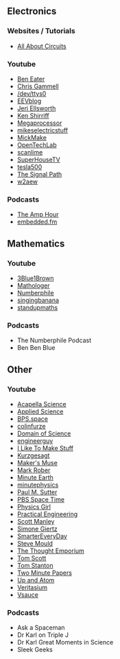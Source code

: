 ## Electronics

### Websites / Tutorials
* [All About Circuits](https://www.allaboutcircuits.com/)

### Youtube

* [Ben Eater](https://www.youtube.com/channel/UCS0N5baNlQWJCUrhCEo8WlA)
* [Chris Gammell](https://www.youtube.com/channel/UCsBkR5o25dIPeSmwVcU8YOQ)
* [/dev/ttys0](https://www.youtube.com/channel/UCuEqgu-PN4B2Jm_B5tccPCA)
* [EEVblog](https://www.youtube.com/channel/UC2DjFE7Xf11URZqWBigcVOQ)
* [Jeri Ellsworth](https://www.youtube.com/channel/UClTpDNIOtgfRkyT-AFGNWVw)
* [Ken Shirriff](https://www.youtube.com/channel/UCw9VlVopq6Hj6fHmcOivC0g)
* [Megaprocessor](https://www.youtube.com/channel/UCB_Zl-VNSH5DLAtG40riCCg)
* [mikeselectricstuff](https://www.youtube.com/channel/UCcs0ZkP_as4PpHDhFcmCHyA)
* [MickMake](https://www.youtube.com/channel/UC7GMT3ohvYEAJFDenzj9EMQ)
* [OpenTechLab](https://www.youtube.com/channel/UCeF7JKNXOy0jpMOxpgbZcpg)
* [scanlime](https://www.youtube.com/channel/UCaEgw3321ct_PE4PJvdhXEQ)
* [SuperHouseTV](https://www.youtube.com/channel/UC75HTMhqVZs0sPOMTMQqI9g)
* [tesla500](https://www.youtube.com/channel/UCMdOWi6nBZJ3Q0tHNQIOUVA)
* [The Signal Path](https://www.youtube.com/channel/UCKxRARSpahF1Mt-2vbPug-g)
* [w2aew](https://www.youtube.com/channel/UCiqd3GLTluk2s_IBt7p_LjA)

### Podcasts

* [The Amp Hour](https://theamphour.com/)
* [embedded.fm](https://www.embedded.fm/)

## Mathematics

### Youtube

* [3Blue1Brown](https://www.youtube.com/channel/UCYO_jab_esuFRV4b17AJtAw)
* [Mathologer](https://www.youtube.com/channel/UC1_uAIS3r8Vu6JjXWvastJg)
* [Numberphile](https://www.youtube.com/channel/UCoxcjq-8xIDTYp3uz647V5A)
* [singingbanana](https://www.youtube.com/channel/UCMpizQXRt817D0qpBQZ2TlA)
* [standupmaths](https://www.youtube.com/channel/UCSju5G2aFaWMqn-_0YBtq5A)

### Podcasts

* The Numberphile Podcast
* Ben Ben Blue

## Other

### Youtube

* [Acapella Science](https://www.youtube.com/channel/UCYO_jab_esuFRV4b17AJtAw)
* [Applied Science](https://www.youtube.com/channel/UCivA7_KLKWo43tFcCkFvydw)
* [BPS.space](https://www.youtube.com/channel/UCILl8ozWuxnFYXIe2svjHhg)
* [colinfurze](https://www.youtube.com/user/colinfurze)
* [Domain of Science](https://www.youtube.com/channel/UCxqAWLTk1CmBvZFPzeZMd9A)
* [engineerguy](https://www.youtube.com/channel/UC2bkHVIDjXS7sgrgjFtzOXQ)
* [I Like To Make Stuff](https://www.youtube.com/channel/UC6x7GwJxuoABSosgVXDYtTw)
* [Kurzgesagt](https://www.youtube.com/channel/UCsXVk37bltHxD1rDPwtNM8Q)
* [Maker's Muse](https://www.youtube.com/channel/UCxQbYGpbdrh-b2ND-AfIybg)
* [Mark Rober](https://www.youtube.com/channel/UCY1kMZp36IQSyNx_9h4mpCg)
* [Minute Earth](https://www.youtube.com/channel/UCeiYXex_fwgYDonaTcSIk6w)
* [minutephysics](https://www.youtube.com/channel/UCUHW94eEFW7hkUMVaZz4eDg)
* [Paul M. Sutter](https://www.youtube.com/channel/UCBr7XOxxQyBHEwqkhoci7vw)
* [PBS Space Time](https://www.youtube.com/channel/UC7_gcs09iThXybpVgjHZ_7g)
* [Physics Girl](https://www.youtube.com/channel/UC7DdEm33SyaTDtWYGO2CwdA)
* [Practical Engineering](https://www.youtube.com/channel/UCMOqf8ab-42UUQIdVoKwjlQ)
* [Scott Manley](https://www.youtube.com/channel/UCxzC4EngIsMrPmbm6Nxvb-A)
* [Simone Giertz](https://www.youtube.com/channel/UC3KEoMzNz8eYnwBC34RaKCQ)
* [SmarterEveryDay](https://www.youtube.com/channel/UC6107grRI4m0o2-emgoDnAA)
* [Steve Mould](https://www.youtube.com/channel/UCEIwxahdLz7bap-VDs9h35A)
* [The Thought Emporium](https://www.youtube.com/channel/UCV5vCi3jPJdURZwAOO_FNfQ)
* [Tom Scott](https://www.youtube.com/channel/UCBa659QWEk1AI4Tg--mrJ2A)
* [Tom Stanton](https://www.youtube.com/channel/UC67gfx2Fg7K2NSHqoENVgwA)
* [Two Minute Papers](https://www.youtube.com/channel/UCbfYPyITQ-7l4upoX8nvctg)
* [Up and Atom](https://www.youtube.com/channel/UCSIvk78tK2TiviLQn4fSHaw)
* [Veritasium](https://www.youtube.com/channel/UCHnyfMqiRRG1u-2MsSQLbXA)
* [Vsauce](https://www.youtube.com/channel/UC6nSFpj9HTCZ5t-N3Rm3-HA)

### Podcasts

* Ask a Spaceman
* Dr Karl on Triple J
* Dr Karl Great Moments in Science
* Sleek Geeks
